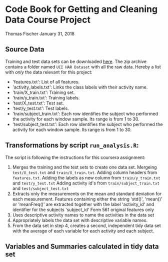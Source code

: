 Code Book for Getting and Cleaning Data Course Project
===========

Thomas Fischer
January 31, 2018


## Source Data
Training and test data sets can be downloaded [here](https://d396qusza40orc.cloudfront.net/getdata%2Fprojectfiles%2FUCI%20HAR%20Dataset.zip). The zip archive contains a folder named `UCI HAR Dataset` with all the raw data. Hereby a list with *only* the data relevant for this project:

* 'features.txt': List of all features.
* 'activity_labels.txt': Links the class labels with their activity name.
* 'train/X_train.txt': Training set.
* 'train/y_train.txt': Training labels.
* 'test/X_test.txt': Test set.
* 'test/y_test.txt': Test labels.
* 'train/subject_train.txt': Each row identifies the subject who performed the activity for each window sample. Its range is from 1 to 30.
* 'test/subject_test.txt': Each row identifies the subject who performed the activity for each window sample. Its range is from 1 to 30.

## Transformations by script `run_analysis.R`:
The script is following the instructions for this coursera assignment: 

1. Merges the training and the test sets to create one data set.
   Mergeing `test/X_test.txt` and `train/X_train.txt`.
   Adding column headers from `features.txt`.
   Adding the labels as new column from `train/y_train.txt` and `test/y_test.txt`
   Adding activity id's from `train/subject_train.txt` and `test/subject_test.txt`
2. Extracts only the measurements on the mean and standard deviation for each measurement.
   Features containing either the string 'std()', 'mean()' or 'meanFreq()' are extracted together with the label 'activity_id' and identifier for the subjects 'subject_id'
   Form 561 original features only 
3. Uses descriptive activity names to name the activities in the data set
4. Appropriately labels the data set with descriptive variable names. 
5. From the data set in step 4, creates a second, independent tidy data set with the average of each variable for each activity and each subject.

## Variables and Summaries calculated in tidy data set

